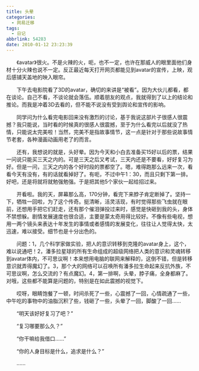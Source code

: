 ```yaml
---
title: 头晕
categories:
  - 网易迁移
tags:
  - 日记
abbrlink: 54283
date: 2010-01-12 23:23:39
---
```


&emsp;&emsp;《avatar》很火。不是火辣的火，呃，也不一定，也许在那威人的眼里面他们身材十分火辣也说不一定。反正最近每天打开网页都能见到avatar的宣传，上映，观后感铺天盖地的映入眼帘。

&emsp;&emsp;下午去电影院看了3D的avatar，确切的来讲是“被看”。因为大伙儿都看，都在谈论。自己不看，不谈论就会落伍。顺着朋友的观点，我就得到了以上的结论和推论。而我是冲着3D去看的，但不能不说没有受到舆论和宣传的影响。

&emsp;&emsp;同学问为什么看完电影回来没有激烈的讨论，基于我说这部片子很感人很震撼？我只能说，当时看的时候真的很感人很震撼，至于为什么看完以后就没了热情，只能说太完美啦！当然，完美不是指故事情节，这一点是针对于那些说故事情节老套，各种漫画动画用老了的而言。

&emsp;&emsp;还有，我想说的就是，头好晕。因为今天和小白去准备买15好以后的票，结果一问说只能买三天之内的。可是三天之后又考试，三天内还是不要看，好好复习为好。但是一问，三天之内的各个好时段的票都空了。嗯，难得跑那么远来一次，看看今天有没有，有的话就看掉好了。有呃，不过中午1：30，而且只剩下第一排。好吧，还是将就将就勉强勉强。于是把其他5个家伙一起给招过来。

&emsp;&emsp;开看啦。我的天，屏幕那么高，170分钟，看完下来脖子肯定断掉了。坚持一下，牺牲一回啦，为了这个传奇。挺清晰，活灵活现，有时觉得那些飞虫就在眼前，还想用手把它们赶走，还有那个催泪弹投过来时，感觉是快砸到我的头，身体不禁想躲。剧情发展速度也很合适，主要是蒙太奇用得比较好。不像有些电视，想用一两个镜头来表达十年发生的事情或者感情的发展变化，往往让人觉得太快，太迅速，难以接受。细节也是十分出色的。

&emsp;&emsp;问题：1，几个科学家做实验，把人的意识转移到克隆的avatar身上，这个，难以说通吧！2，潘多拉星球的所有生命组成的超级网络把人类的意识和灵魂转移到avatar体内，不可思议啊！本来想用电脑的联网来解释的，这倒不错，但是转移意识就弄得魔幻了。3，那个大的网络可以召唤所有潘多拉生命起来反抗外族，不可思议啊，怎么交流的？有点魔幻。4，第一排啊，头晕，脖子痛，全身都麻了。对哦，这些都不能算是问题的，特别是在如此震撼的视觉下。

&emsp;&emsp;哎呀，眼睛饱餐了一顿，时间杀死了一些，心震撼了一回，心情疏通了一些，中午吃的事物中的油脂沉积了些，钱砸了一些，头晕了一回，脚酸了一回……

&emsp;&emsp;“明天该好好复习了吧？”

&emsp;&emsp;“复习哪要那么久？”

&emsp;&emsp;“你干嘛给我借口……”

&emsp;&emsp;“你的人身目标是什么，追求是什么？”

&emsp;&emsp;……


